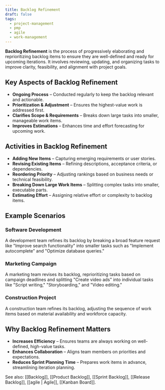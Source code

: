 ```yaml
---
title: Backlog Refinement
draft: false
tags:
  - project-management
  - pmp
  - agile
  - work-management
---
```


**Backlog Refinement** is the process of progressively elaborating and reprioritizing backlog items to ensure they are well-defined and ready for upcoming iterations. It involves reviewing, updating, and organizing tasks to improve clarity, feasibility, and alignment with project goals.

## Key Aspects of Backlog Refinement
- **Ongoing Process** – Conducted regularly to keep the backlog relevant and actionable.
- **Prioritization & Adjustment** – Ensures the highest-value work is addressed first.
- **Clarifies Scope & Requirements** – Breaks down large tasks into smaller, manageable work items.
- **Improves Estimations** – Enhances time and effort forecasting for upcoming work.

## Activities in Backlog Refinement
- **Adding New Items** – Capturing emerging requirements or user stories.
- **Revising Existing Items** – Refining descriptions, acceptance criteria, or dependencies.
- **Reordering Priority** – Adjusting rankings based on business needs or technical feasibility.
- **Breaking Down Large Work Items** – Splitting complex tasks into smaller, executable parts.
- **Estimating Effort** – Assigning relative effort or complexity to backlog items.

## Example Scenarios

### **Software Development**
A development team refines its backlog by breaking a broad feature request like "Improve search functionality" into smaller tasks such as "Implement autocomplete" and "Optimize database queries."

### **Marketing Campaign**
A marketing team revises its backlog, reprioritizing tasks based on campaign deadlines and splitting "Create video ads" into individual tasks like "Script writing," "Storyboarding," and "Video editing."

### **Construction Project**
A construction team refines its backlog, adjusting the sequence of work items based on material availability and workforce capacity.

## Why Backlog Refinement Matters
- **Increases Efficiency** – Ensures teams are always working on well-defined, high-value tasks.
- **Enhances Collaboration** – Aligns team members on priorities and expectations.
- **Reduces Sprint Planning Time** – Prepares work items in advance, streamlining iteration planning.

See also: [[Backlog]], [[Product Backlog]], [[Sprint Backlog]], [[Release Backlog]], [[agile | Agile]], [[Kanban Board]].
